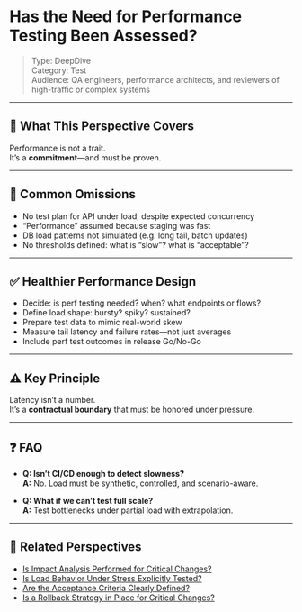 # Has the Need for Performance Testing Been Assessed?

> Type: DeepDive  
> Category: Test  
> Audience: QA engineers, performance architects, and reviewers of high-traffic or complex systems

---

## 🧠 What This Perspective Covers

Performance is not a trait.  
It’s a **commitment**—and must be proven.

---

## 🚨 Common Omissions

- No test plan for API under load, despite expected concurrency  
- “Performance” assumed because staging was fast  
- DB load patterns not simulated (e.g. long tail, batch updates)  
- No thresholds defined: what is “slow”? what is “acceptable”?

---

## ✅ Healthier Performance Design

- Decide: is perf testing needed? when? what endpoints or flows?  
- Define load shape: bursty? spiky? sustained?  
- Prepare test data to mimic real-world skew  
- Measure tail latency and failure rates—not just averages  
- Include perf test outcomes in release Go/No-Go

---

## ⚠️ Key Principle

Latency isn’t a number.  
It’s a **contractual boundary** that must be honored under pressure.

---

## ❓ FAQ

- **Q: Isn’t CI/CD enough to detect slowness?**  
  **A:** No. Load must be synthetic, controlled, and scenario-aware.

- **Q: What if we can’t test full scale?**  
  **A:** Test bottlenecks under partial load with extrapolation.

---

## 🔗 Related Perspectives

- [Is Impact Analysis Performed for Critical Changes?](../release/impact-analysis-for-critical-changes.md)
- [Is Load Behavior Under Stress Explicitly Tested?](high-load-behavior-testing.md)
- [Are the Acceptance Criteria Clearly Defined?](acceptance-criteria-definition.md)
- [Is a Rollback Strategy in Place for Critical Changes?](../release/rollback-strategy.md)
